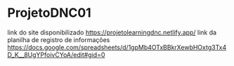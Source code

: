 # ProjetoDNC01

link do site disponibilizado https://projetolearningdnc.netlify.app/
link da planilha de registro de informações https://docs.google.com/spreadsheets/d/1gpMb4OTxBBkrXewbHOxtg3Tx4D_K__8UgYPfoivCYoA/edit#gid=0
